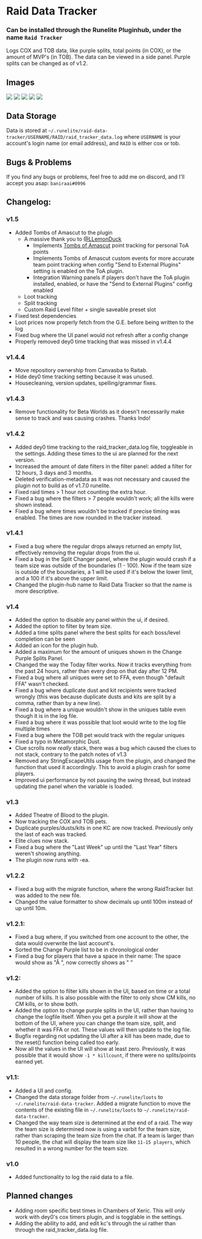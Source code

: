 # Raid Data Tracker

### Can be installed through the Runelite Pluginhub, under the name `Raid Tracker`

Logs COX and TOB data, like purple splits, total points (in COX), or the amount of MVP's (in TOB). The data can be viewed in a side panel. Purple splits can be changed as of v1.2.

## Images
<div class="row">
  <img align="Top" src="https://i.imgur.com/NCSNGbw.png">
  <img align="Top" src="https://i.imgur.com/vwNVqe4.png">
  <img align="Top" src="https://i.imgur.com/SKVqNAy.png">
  <img align="Top" src="https://i.imgur.com/vwNVqe4.png">
  <img align="Top" src="https://i.imgur.com/LPOsdaM.png">
</div>

## Data Storage
Data is stored at `~/.runelite/raid-data-tracker/USERNAME/RAID/raid_tracker_data.log` where `USERNAME` is your account's login name (or email address), and `RAID` is either cox or tob.

## Bugs & Problems
If you find any bugs or problems, feel free to add me on discord, and I'll accept you asap: `baniraai#0996`

## Changelog:

### v1.5
- Added Tombs of Amascut to the plugin
  - A massive thank you to [@LLemonDuck](https://github.com/LlemonDuck)
    - Implements [Tombs of Amascut](https://github.com/LlemonDuck/tombs-of-amascut) point tracking for personal ToA points
    - Implements Tombs of Amascut custom events for more accurate team point tracking when config "Send to External Plugins" setting is enabled on the ToA plugin.
    - Integration Warning panels if players don't have the ToA plugin installed, enabled, or have the "Send to External Plugins" config enabled
  - Loot tracking
  - Split tracking
  - Custom Raid Level filter + single saveable preset slot
- Fixed test dependencies
- Loot prices now properly fetch from the G.E. before being written to the log
- Fixed bug where the UI panel would not refresh after a config change
- Properly removed dey0 time tracking that was missed in v1.4.4

### v1.4.4
- Move repository ownership from Canvasba to Raitab.
- Hide dey0 time tracking setting because it was unused.
- Housecleaning, version updates, spelling/grammar fixes.

### v1.4.3
- Remove functionality for Beta Worlds as it doesn't necessarily make sense to track and was causing crashes. Thanks Indo!

### v1.4.2
- Added dey0 time tracking to the raid_tracker_data.log file, toggleable in the settings. Adding these times to the ui are planned for the next version.
- Increased the amount of date filters in the filter panel: added a filter for 12 hours, 3 days and 3 months.
- Deleted verification-metadata as it was not necessary and caused the plugin not to build as of v1.7.0 runelite.
- Fixed raid times > 1 hour not counting the extra hour.
- Fixed a bug where the filters > 7 people wouldn't work; all the kills were shown instead.
- Fixed a bug where times wouldn't be tracked if precise timing was enabled. The times are now rounded in the tracker instead.

### v1.4.1
- Fixed a bug where the regular drops always returned an empty list, effectively removing the regular drops from the ui.
- Fixed a bug in the Split Changer panel, where the plugin would crash if a team size was outside of the boundaries (1 - 100). Now if the team size is outside of the boundaries, a 1 will be used if it's below the lower limit, and a 100 if it's above the upper limit.
- Changed the plugin-hub name to Raid Data Tracker so that the name is more descriptive.

### v1.4
- Added the option to disable any panel within the ui, if desired.
- Added the option to filter by team size.
- Added a time splits panel where the best splits for each boss/level completion can be seen
- Added an icon for the plugin hub.
- Added a maximum for the amount of uniques shown in the Change Purple Splits Panel.
- Changed the way the Today filter works. Now it tracks everything from the past 24 hours, rather than every drop on that day after 12 PM.
- Fixed a bug where all uniques were set to FFA, even though "default FFA" wasn't checked.
- Fixed a bug where duplicate dust and kit recipients were tracked wrongly (this was because duplicate dusts and kits are split by a comma, rather than by a new line).
- Fixed a bug where a unique wouldn't show in the uniques table even though it is in the log file.
- Fixed a bug where it was possible that loot would write to the log file multiple times
- Fixed a bug where the TOB pet would track with the regular uniques
- Fixed a typo in Metamorphic Dust.
- Clue scrolls now *really* stack, there was a bug which caused the clues to not stack, contrary to the patch notes of v1.3
- Removed any StringEscapeUtils usage from the plugin, and changed the function that used it accordingly. This to avoid a plugin crash for some players.
- Improved ui performance by not pausing the swing thread, but instead updating the panel when the variable is loaded.

### v1.3
- Added Theatre of Blood to the plugin.
- Now tracking the COX and TOB pets.
- Duplicate purples/dusts/kits in one KC are now tracked. Previously only the last of each was tracked.
- Elite clues now stack.
- Fixed a bug where the "Last Week" up until the "Last Year" filters weren't showing anything.
- The plugin now runs with -ea.


### v1.2.2
- Fixed a bug with the migrate function, where the wrong RaidTracker list was added to the new file.
- Changed the value formatter to show decimals up until 100m instead of up until 10m.
 
### v1.2.1:
- Fixed a bug where, if you switched from one account to the other, the data would overwrite the last account's.
- Sorted the Change Purple list to be in chronological order
- Fixed a bug for players that have a space in their name: The space would show as "Â ", now correctly shows as " "

### v1.2:
- Added the option to filter kills shown in the UI, based on time or a total number of kills. It is also possible with the filter to only show CM kills, no CM kills, or to show both.
- Added the option to change purple splits in the UI, rather than having to change the logfile itself. When you get a purple it will show at the bottom of the UI, where you can change the team size, split, and whether it was FFA or not. These values will then update to the log file.
- Bugfix regarding not updating the UI after a kill has been made, due to the reset() function being called too early.
- Now all the values in the UI will show at least zero. Previously, it was possible that it would show `-1 * killcount`, if there were no splits/points earned yet.

### v1.1:
- Added a UI and config.
- Changed the data storage folder from `~/.runelite/loots` to `~/.runelite/raid-data-tracker`. Added a migrate function to move the contents of the existing file in `~/.runelite/loots` to `~/.runelite/raid-data-tracker`.
- Changed the way team size is determined at the end of a raid. The way the team size is determined now is using a varbit for the team size, rather than scraping the team size from the chat. If a team is larger than 10 people, the chat will display the team size like `11-15 players`, which resulted in a wrong number for the team size.

### v1.0
- Added functionality to log the raid data to a file. 

## Planned changes
- Adding room specific best times in Chambers of Xeric. This will only work with dey0's cox timers plugin, and is togglable in the settings.
- Adding the ability to add, and edit kc's through the ui rather than through the raid_tracker_data.log file.
